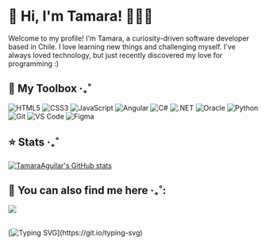 # 👋 Hi, I'm Tamara! 🎀💗🌷
<!--
[![Linkedin Badge](https://img.shields.io/badge/-tamaraaguilarsepulveda-blue?style=flat&logo=Linkedin&logoColor=white&link=https://www.linkedin.com/in/tamara-aguilar-sepulveda/)](https://www.linkedin.com/in/tamara-aguilar-sepulveda/)
[![Gmail Badge](https://img.shields.io/badge/-tamaraaguilar5-c14438?style=flat&logo=Gmail&logoColor=white&link=mailto:tamaraaguilar5@gmail.com)](mailto:tamaraaguilar5@gmail.com) -->


Welcome to my profile! I'm Tamara, a curiosity-driven software developer based in Chile.
I love learning new things and challenging myself. I've always loved technology, but just recently discovered my love for programming :)

## 🧰 My Toolbox ‧₊˚

![HTML5](https://img.shields.io/badge/-HTML5-%23E44D27?style=flat-square&logo=html5&logoColor=ffffff)
![CSS3](https://img.shields.io/badge/-CSS3-%231572B6?style=flat-square&logo=css3)
![JavaScript](https://img.shields.io/badge/-JavaScript-%23F7DF1C?style=flat-square&logo=javascript&logoColor=000000&labelColor=%23F7DF1C&color=%23FFCE5A)
![Angular](https://img.shields.io/badge/Angular-%23DD0031.svg?logo=angular&logoColor=white)
![C#](https://custom-icon-badges.demolab.com/badge/C%23-%23239120.svg?logo=cshrp&logoColor=white)
![.NET](https://img.shields.io/badge/.NET-512BD4?logo=dotnet&logoColor=fff)
![Oracle](https://custom-icon-badges.demolab.com/badge/Oracle-F80000?logo=oracle&logoColor=fff)
![Python](https://img.shields.io/badge/Python-3776AB?logo=python&logoColor=fff)
![Git](https://img.shields.io/badge/-Git-%23F05032?style=flat-square&logo=git&logoColor=%23ffffff)
![VS Code](https://img.shields.io/badge/-VSCode-%23007ACC?style=flat-square&logo=visual-studio-code)
![Figma](https://img.shields.io/badge/-Figma-%23F24E1E.svg?style=flat-square&logo=figma&logoColor=white)

## ⭐ Stats ‧₊˚

[![TamaraAguilar's GitHub stats](https://github-readme-stats.vercel.app/api?username=TamaraAguilar&show_icons=true&theme=dracula)](https://github.com/anuraghazra/github-readme-stats)

<!--- 
<h4> Programming languages </h4>
<img alt="JavaScript" src="https://img.shields.io/badge/javascript%20-%23323330.svg?&style=for-the-badge&logo=javascript&logoColor=%23F7DF1E"/> <img alt="Java" src="https://img.shields.io/badge/Java-ED8B00?style=for-the-badge&logo=openjdk&logoColor=white"/>

<h4> Frontend development </h4>
<img alt="HTML5" src="https://img.shields.io/badge/html5%20-%23E34F26.svg?&style=for-the-badge&logo=html5&logoColor=white"/> <img alt="CSS3" src="https://img.shields.io/badge/css3%20-%231572B6.svg?&style=for-the-badge&logo=css3&logoColor=white"/> <img alt="React" src="https://img.shields.io/badge/react%20-%2320232a.svg?&style=for-the-badge&logo=react&logoColor=%2361DAFB"/>

<h4> Backend development </h4>
<img alt="MySQL" src= "https://img.shields.io/badge/MySQL-00000F?style=for-the-badge&logo=mysql&logoColor=white"/> <img alt="Springboot" src="https://img.shields.io/badge/Spring-6DB33F?style=for-the-badge&logo=spring&logoColor=white"/> 

<h4> Software and services </h4>
<img alt="Figma" src="https://img.shields.io/badge/figma%20-%23F24E1E.svg?&style=for-the-badge&logo=figma&logoColor=white"/> <img alt="Visual Studio Code" src="https://img.shields.io/badge/Visual%20Studio%20Code-0078d7.svg?&style=for-the-badge&logo=visual-studio-code&logoColor=white"/> <img alt="Git" src= "https://img.shields.io/badge/GIT-E44C30?style=for-the-badge&logo=git&logoColor=white"/>
--->

## 📧 You can also find me here ‧₊˚:

  <div> 
  <a href="https://www.linkedin.com/in/tamaraguilar/" target="_blank"><img src="https://img.shields.io/badge/-LinkedIn-%230077B5?style=for-the-badge&logo=linkedin&logoColor=white" target="_blank"></a>  
  <!---<a href = "mailto:tamara.aguilar@uc.cl"><img src="https://img.shields.io/badge/Gmail-D14836?style=for-the-badge&logo=gmail&logoColor=white"target="_blank"></a>--->
  </div>

<br />

[![Typing SVG](https://readme-typing-svg.demolab.com?font=Fira+Code&pause=1000&color=f66b91&width=435&lines=Thank+you+for+visiting!)](https://git.io/typing-svg) 

